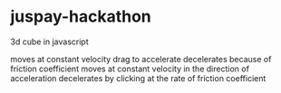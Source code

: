 # juspay-hackathon
3d cube in javascript

moves at constant velocity
drag to accelerate
decelerates because of friction coefficient
moves at constant velocity in the direction of acceleration
decelerates by clicking at the rate of friction coefficient
